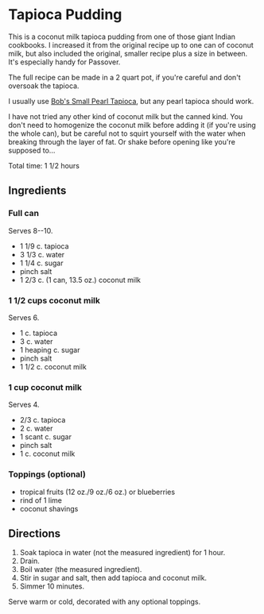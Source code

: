 # Tapioca Pudding

This is a coconut milk tapioca pudding from one of those giant Indian cookbooks.  I increased it from the original recipe up to one can of coconut milk, but also included the original, smaller recipe plus a size in between.  It's especially handy for Passover.

The full recipe can be made in a 2 quart pot, if you're careful and don't oversoak the tapioca.

I usually use [Bob's Small Pearl Tapioca](https://www.bobsredmill.com/small-pearl-tapioca.html), but any pearl tapioca should work.  

I have not tried any other kind of coconut milk but the canned kind.  You don't need to homogenize the coconut milk before adding it (if you're using the whole can), but be careful not to squirt yourself with the water when breaking through the layer of fat.  Or shake before opening like you're supposed to...

Total time: 1 1/2 hours

## Ingredients

### Full can

Serves 8--10.

* 1 1/9 c. tapioca
* 3 1/3 c. water
* 1 1/4 c. sugar
* pinch salt
* 1 2/3 c. (1 can, 13.5 oz.) coconut milk

### 1 1/2 cups coconut milk

Serves 6.

* 1 c. tapioca 
* 3 c. water
* 1 heaping c. sugar
* pinch salt
* 1 1/2 c. coconut milk

### 1 cup coconut milk

Serves 4.

* 2/3 c. tapioca 
* 2 c. water
* 1 scant c. sugar
* pinch salt
* 1 c. coconut milk

### Toppings (optional)

* tropical fruits (12 oz./9 oz./6 oz.) or blueberries
* rind of 1 lime
* coconut shavings

## Directions

1. Soak tapioca in water (not the measured ingredient) for 1 hour.
2. Drain.
3. Boil water (the measured ingredient).
4. Stir in sugar and salt, then add tapioca and coconut milk.
5. Simmer 10 minutes.

Serve warm or cold, decorated with any optional toppings.

